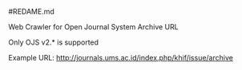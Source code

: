 #REDAME.md

Web Crawler for Open Journal System Archive URL

Only OJS v2.* is supported

Example URL: http://journals.ums.ac.id/index.php/khif/issue/archive